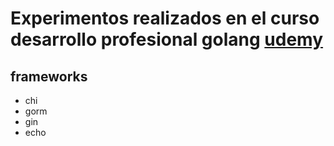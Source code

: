
# Experimentos realizados en el curso desarrollo profesional golang [udemy](https://www.udemy.com/course/desarrollo-profesional-con-golang/)

## frameworks
- chi
- gorm
- gin
- echo
